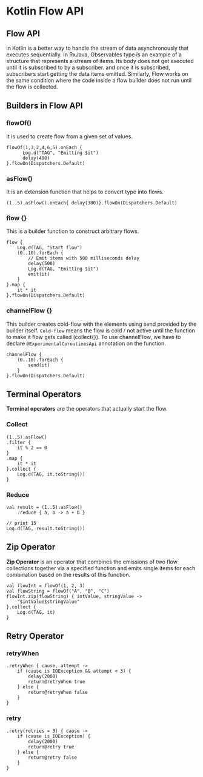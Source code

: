 # Kotlin Flow API

## Flow API
in Kotlin is a better way to handle the stream of data asynchronously that executes sequentially.
In RxJava, Observables type is an example of a structure that represents a stream of items. Its body does not get executed until it is subscribed to by a subscriber. and once it is subscribed, subscribers start getting the data items emitted. 
Similarly, Flow works on the same condition where the code inside a flow builder does not run until the flow is collected.

## Builders in Flow API
### flowOf()
It is used to create flow from a given set of values.
```
flowOf(1,3,2,4,6,5).onEach {
      Log.d("TAG", "Emitting $it")
      delay(400)
}.flowOn(Dispatchers.Default)
```
### asFlow()
It is an extension function that helps to convert type into flows.
```
(1..5).asFlow().onEach{ delay(300)}.flowOn(Dispatchers.Default)
```

### flow {}
This is a builder function to construct arbitrary flows.
```
flow {
    Log.d(TAG, "Start flow")
    (0..10).forEach {
        // Emit items with 500 milliseconds delay
        delay(500)
        Log.d(TAG, "Emitting $it")
        emit(it)
    }
}.map {
    it * it
}.flowOn(Dispatchers.Default)
```

### channelFlow {}
This builder creates cold-flow with the elements using send provided by the builder itself. `Cold-flow` means the flow is cold / not active until the function to make it flow gets called (collect{}).
To use channelFlow, we have to declare `@ExperimentalCoroutinesApi` annotation on the function.
```
channelFlow {
    (0..10).forEach {
        send(it)
    }
}.flowOn(Dispatchers.Default)
```

## Terminal Operators
**Terminal operators** are the operators that actually start the flow.
### Collect
```
(1..5).asFlow()
.filter {
    it % 2 == 0
}
.map {
    it * it
}.collect {
    Log.d(TAG, it.toString())
}
```
### Reduce
```
val result = (1..5).asFlow()
    .reduce { a, b -> a + b }

// print 15
Log.d(TAG, result.toString())
```

## Zip Operator
**Zip Operator** is an operator that combines the emissions of two flow collections together via a specified function and emits single items for each combination based on the results of this function.
```
val flowInt = flowOf(1, 2, 3)
val flowString = flowOf("A", "B", "C")
flowInt.zip(flowString) { intValue, stringValue ->
    "$intValue$stringValue"
}.collect {
    Log.d(TAG, it)
}
```

## Retry Operator
### retryWhen
```
.retryWhen { cause, attempt ->
    if (cause is IOException && attempt < 3) {
        delay(2000)
        return@retryWhen true
    } else {
        return@retryWhen false
    }
}
```
### retry
```
.retry(retries = 3) { cause ->
    if (cause is IOException) {
        delay(2000)
        return@retry true
    } else {
        return@retry false
    }
}
```

